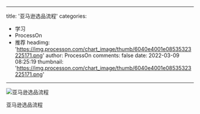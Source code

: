 
---
title: '亚马逊选品流程'
categories: 
 - 学习
 - ProcessOn
 - 推荐
headimg: 'https://img.processon.com/chart_image/thumb/6040e4001e08535323225171.png'
author: ProcessOn
comments: false
date: 2022-03-09 08:25:19
thumbnail: 'https://img.processon.com/chart_image/thumb/6040e4001e08535323225171.png'
---

<div>   
<img class="thumb" alt="亚马逊选品流程" src="https://img.processon.com/chart_image/thumb/6040e4001e08535323225171.png" referrerpolicy="no-referrer">
<p>亚马逊选品流程</p>  
</div>
            